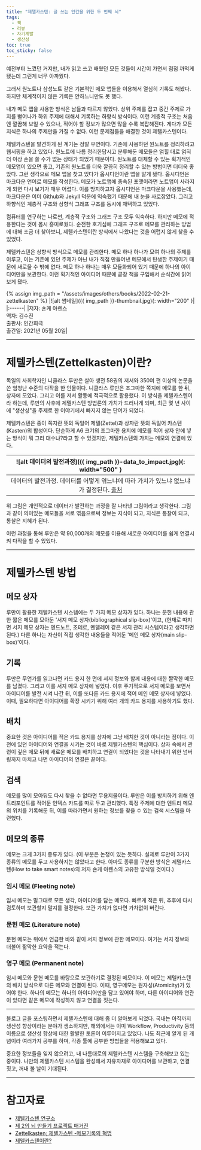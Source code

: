 ```yaml
---
title: "제텔카스텐: 글 쓰는 인간을 위한 두 번째 뇌"
tags:
  - 책
  - 리뷰
  - 자기계발
  - 생산성
toc: true
toc_sticky: false
---
```


예전부터 느꼈던 거지만, 내가 읽고 쓰고 배웠던 모든 것들이 시간이 가면서
  점점 까먹게 됐는데 그런게 너무 아까웠다.

그래서 원노트나 삼성노트 같은 기본적인 메모 앱들을 이용해서 열심히 기록도 해봤다.
하지만 체계적이지 않은 기록은 안하느니만도 못 했다.

내가 메모 앱을 사용한 방식은 남들과 다르지 않았다.
상위 주제를 잡고 중간 주제로 가지를 뻗어나가 하위 주제에 대해서 기록하는 하향식 방식이다.
이런 계층적 구조는 처음엔 깔끔해 보일 수 있으나, 적어야 할 정보가 많으면 많을 수록 복잡해진다.
게다가 모든 지식은 하나의 주제만을 가질 수 없다.
이런 문제점들을 해결한 것이 제텔카스텐이다.

제텔카스텐을 발견하게 된 계기는 정말 우연이다.
기존에 사용하던 원노트를 정리하려고 웹서핑을 하고 있었다.
원노트에 나름 정리한답시고 분류해둔 메모들은 얽힐 대로 얽혀
  더 이상 손을 쓸 수가 없는 상태가 되었기 때문이다.
원노트를 대체할 수 있는 획기적인 메모앱이 있으면 좋고,
  기존의 원노트를 더욱 깔끔히 정리할 수 있는 방법이면 더더욱 좋았다.
그런 생각으로 메모 앱을 찾고 있다가 옵시디언이란 앱을 알게 됐다.
옵시디언은 마크다운 언어로 메모를 작성한다.
메모가 노트앱에 종속된 포맷이라면 노트앱이 사라지게 되면 다시 보기가 매우 어렵다.
이를 방지하고자 옵시디언은 마크다운을 사용했는데,
  마크다운은 이미 Github와 Jekyll 덕분에 익숙했기 때문에 내 눈을 사로잡았다.
그리고 하향식인 계층적 구조와 상향식 그래프 구조를 동시에 채택하고 있었다.

컴퓨터를 연구하는 나로썬, 계층적 구조와 그래프 구조 모두 익숙하다.
하지만 메모에 적용한다는 것이 몹시 흥미로웠다.
순전한 호기심에 그래프 구조로 메모를 관리하는 방법에 대해 조금 더 찾아보니,
  제텔카스텐이란 방식에서 나왔다는 것을 어렵지 않게 찾을 수 있었다.

제텔카스텐은 상향식 방식으로 메모를 관리한다.
메모 하나 하나가 모여 하나의 주제를 이루고,
  이는 기존에 있던 주제가 아닌 내가 직접 만들어낸 메모에서 탄생한 주제이기 때문에 새로울 수 밖에 없다.
메모 하나 하나는 매우 모듈화되어 있기 때문에 하나의 아이디어만을 보관한다.
이런 획기적인 아이디어 때문에 곧장 책을 구입해서 순식간에 읽어보게 됐다.

{% assign img_path = "/assets/images/others/books/2022-02-21-zettelkasten" %}
|<a name="썸네일">![alt 썸네일]({{ img_path }}-thumbnail.jpg){: width="200" }</a>|
|:------|
|저자: 숀케 아렌스<br>역자: 김수진<br>출판사: 인간희극<br>출간일: 2021년 05월 20일|

------
# 제텔카스텐(Zettelkasten)이란?

독일의 사회학자인 니클라스 루만은 살아 생전 58권의 저서와 350여 편 이상의 논문을 쓴 엄청난 수준의 다작을 한 인물이다.
니클라스 루만은 조그마한 쪽지에 메모를 한 뒤, 상자에 모았다. 그리고 이를 저서 활동에 적극적으로 활용했다.
이 방식을 제텔카스텐이라 하는데, 루만의 사후에 제텔카스텐 방법론의 가치가 드러나게 되며,
  최근 몇 년 사이에 "생산성"을 주제로 한 이야기에서 빠지지 않는 단어가 되었다.

제텔카스텐은 종이 쪽지란 뜻의 독일어 제텔(Zettel)과 상자란 뜻의 독일어 카스텐(Kasten)의 합성어다.
단순하게 A6 크기의 조그마한 용지에 메모를 적어 상자 안에 넣는 방식이 뭐 그리 대수냐?라고 할 수 있겠지만,
  제텔카스텐의 가치는 메모의 연결에 있다.

|<a name="데이터의 발전과정">![alt 데이터의 발전과정]({{ img_path }}-data_to_impact.jpg){: width="500" }</a>|
|:------:|
|데이터의 발전과정. 데이터를 어떻게 엮느냐에 따라 가치가 있느냐 없느냐가 결정된다. [출처](https://dailymanna.blog/2019/05/01/data-information-knowledge-insight-wisdom-impact/)|

위 그림은 개인적으로 데이터가 발전하는 과정을 잘 나타낸 그림이라고 생각한다.
그림과 같이 의미있는 메모들을 서로 엮음으로써 정보는 지식이 되고, 지식은 통찰이 되고, 통찰은 지혜가 된다.

이런 과정을 통해 루만은 약 90,000개의 메모를 이용해 새로운 아이디어를 쉽게 연결시켜 다작을 할 수 있었다.

------
# 제텔카스텐 방법

## 메모 상자

루만이 활용한 제텔카스텐 시스템에는 두 가지 메모 상자가 있다.
하나는 문헌 내용에 관한 짧은 메모를 모아둔 '서지 메모 상자(bibliographical slip-box)'이고,
(현재로 따지면 서지 메모 상자는 엔드노트, 조테로, 멘델레이 같은 서지 관리 시스템이라고 생각하면 된다.)
  다른 하나는 자신이 직접 생각한 내용들을 적어둔 '메인 메모 상자(main slip-box)'이다.

## 기록

루만은 무언가를 읽고나면 카드 용지 한 면에 서지 정보와 함께 내용에 대한 짤막한 메모를 남겼다.
그리고 이를 서지 메모 상자에 넣었다.
이후 주기적으로 서지 메모를 보면서 아이디어를 발전 시켜 나간 뒤,
  이를 또다른 카드 용지에 적어 메인 메모 상자에 넣었다.
이때, 필요하다면 아이디어를 확장 시키기 위해 여러 개의 카드 용지를 사용하기도 했다.

## 배치

중요한 것은 아이디어를 적은 카드 용지를 상자에 그냥 배치한 것이 아니라는 점이다.
이전에 있던 아이디어와 연결을 시키는 것이 바로 제텔카스텐의 핵심이다.
상자 속에서 관련이 깊은 메모 뒤에 새로운 메모를 배치하고 연결이 되었다는 것을 나타내기 위한
  넘버링까지 마치고 나면 아이디어의 연결은 끝이다.

## 검색

메모를 많이 모아둬도 다시 찾을 수 없다면 무용지물이다.
루만은 이를 방지하기 위해 엔트리포인트를 적어둔 인덱스 카드를 따로 두고 관리했다.
특정 주제에 대한 엔트리 메모의 위치를 기록해둔 뒤,
  이를 따라가면서 원하는 정보를 찾을 수 있는 검색 시스템을 마련했다.

## 메모의 종류

메모는 크게 3가지 종류가 있다.
(이 부분은 논쟁이 있는 듯하다. 실제로 루만이 3가지 종류의 메모를 두고 사용하지는 않았다고 한다.
 아마도 종류를 구분한 방식은 제텔카스텐(How to take smart notes)의 저자 숀케 아렌스의 고유한 방식일 것이다.)

### 임시 메모 (Fleeting note)

임시 메모는 말그대로 모든 생각, 아이디어를 담는 메모다.
빠르게 적은 뒤, 추후에 다시 검토하며 보관할지 말지를 결정한다.
보관 가치가 없다면 가차없이 버린다.


### 문헌 메모 (Literature note)

문헌 메모는 위에서 언급한 바와 같이 서지 정보에 관한 메모이다.
여기는 서지 정보와 더불어 짧막한 요약을 적는다.

### 영구 메모 (Permanent note)

임시 메모와 문헌 메모를 바탕으로 보관하기로 결정된 메모이다.
이 메모는 제텔카스텐의 배치 방식으로 다른 메모와 연결이 된다.
이때, 영구메모는 원자성(Atomicity)가 있어야 한다.
하나의 메모는 하나의 아이디어만을 담고 있어야 하며,
  다른 아이디어와 연관이 있다면 같은 메모에 작성하지 않고 연결을 짓는다.

-----

블로그 글을 포스팅하면서 제텔카스텐에 대해 좀 더 알아보게 되었다.
국내는 아직까지 생산성 향상이라는 분야가 생소하지만,
  해외에서는 이미 Workflow, Productivity 등의 이름으로 생산성 향상에 대한 활발한 토론이 이루어지고 있었다.
나도 최근에 알게 된 개념이라 여러가지 공부를 하며, 각종 툴에 공부한 방법들을 적용해보고 있다.

중요한 정보들을 잊지 않으려고, 내 나름대로의 제텔카스텐 시스템을 구축해보고 있는 중이다.
나만의 제텔카스텐 시스템을 완성해서 자유자재로 아이디어를 보관하고, 연결 짓고, 꺼내 볼 날이 기대된다.

-----
# 참고자료

- [제텔카스텐 연구소](https://www.zklab.kr/)
- [제 2의 뇌 만들기 프로젝트 매거진](https://brunch.co.kr/magazine/basb)
- [Zettelkasten; 제텔카스텐 \-메모기록의 혁명](https://brunch.co.kr/@ehan/356)
- [제텔카스텐이란?](https://brunch.co.kr/@labica/50)


